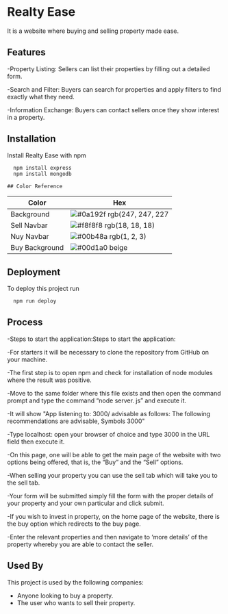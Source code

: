 
# Realty Ease

It is a website where buying and selling property made ease.


## Features

-Property Listing: Sellers can list their properties by filling out a detailed form.

-Search and Filter: Buyers can search for properties and apply filters to find exactly what they need.

-Information Exchange: Buyers can contact sellers once they show interest in a property.
## Installation

Install Realty Ease with npm

```bash
  npm install express
  npm install mongodb
```
    ## Color Reference

| Color             | Hex                                                                |
| ----------------- | ------------------------------------------------------------------ |
| Background | ![#0a192f](https://via.placeholder.com/10/0a192f?text=+) rgb(247, 247, 227 |
| Sell Navbar | ![#f8f8f8](https://via.placeholder.com/10/f8f8f8?text=+) rgb(18, 18, 18) |
| Nuy Navbar | ![#00b48a](https://via.placeholder.com/10/00b48a?text=+) rgb(1, 2, 3) |
| Buy Background | ![#00d1a0](https://via.placeholder.com/10/00b48a?text=+) beige |


## Deployment

To deploy this project run

```bash
  npm run deploy
```


## Process
-Steps to start the application:Steps to start the application:

-For starters it will be necessary to clone the repository from GitHub on your machine.

-The first step is to open npm and check for installation of node modules where the result was positive.

-Move to the same folder where this file exists and then open the command prompt and type the command “node server. js” and execute it.

-It will show "App listening to: 3000/ advisable as follows: The following recommendations are advisable, Symbols 3000"

-Type localhost: open your browser of choice and type 3000 in the URL field then execute it.

-On this page, one will be able to get the main page of the website with two options being offered, that is, the “Buy” and the “Sell” options.

-When selling your property you can use the sell tab which will take you to the sell tab.

-Your form will be submitted simply fill the form with the proper details of your property and your own particular and click submit.

-If you wish to invest in property, on the home page of the website, there is the buy option which redirects to the buy page.

-Enter the relevant properties and then navigate to ‘more details’ of the property whereby you are able to contact the seller.

## Used By

This project is used by the following companies:

- Anyone looking to buy a property.
- The user who wants to sell their property.

